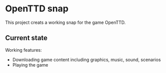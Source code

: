 # OpenTTD snap

This project creats a working snap for the game OpenTTD.

## Current state

Working features:
 - Downloading game content including graphics, music, sound, scenarios
 - Playing the game


